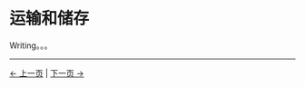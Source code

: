 # 运输和储存

Writing。。。

---

[← 上一页](../3.1.1-SafetyInstruction/1-SafetyInstruction.md) | [下一页 →](../3.1.3-MaintenanceandCare/1-MaintenanceandCare.md)
